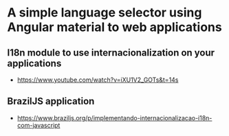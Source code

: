 # A simple language selector using Angular material to web applications

## I18n module to use internacionalization on your applications
* https://www.youtube.com/watch?v=iXU1V2_GOTs&t=14s

## BrazilJS application 
* https://www.braziljs.org/p/implementando-internacionalizacao-i18n-com-javascript
